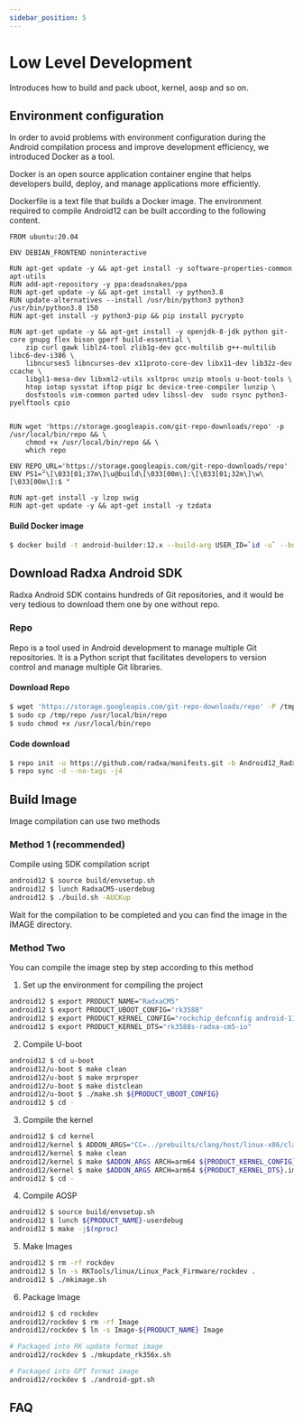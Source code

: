 ```yaml
---
sidebar_position: 5
---
```


# Low Level Development

Introduces how to build and pack uboot, kernel, aosp and so on.

## Environment configuration

In order to avoid problems with environment configuration during the Android compilation process and improve development efficiency, we introduced Docker as a tool.

Docker is an open source application container engine that helps developers build, deploy, and manage applications more efficiently.

Dockerfile is a text file that builds a Docker image. The environment required to compile Android12 can be built according to the following content.

```
FROM ubuntu:20.04

ENV DEBIAN_FRONTEND noninteractive

RUN apt-get update -y && apt-get install -y software-properties-common apt-utils
RUN add-apt-repository -y ppa:deadsnakes/ppa
RUN apt-get update -y && apt-get install -y python3.8
RUN update-alternatives --install /usr/bin/python3 python3 /usr/bin/python3.8 150
RUN apt-get install -y python3-pip && pip install pycrypto

RUN apt-get update -y && apt-get install -y openjdk-8-jdk python git-core gnupg flex bison gperf build-essential \
    zip curl gawk liblz4-tool zlib1g-dev gcc-multilib g++-multilib libc6-dev-i386 \
    libncurses5 libncurses-dev x11proto-core-dev libx11-dev lib32z-dev ccache \
    libgl1-mesa-dev libxml2-utils xsltproc unzip mtools u-boot-tools \
    htop iotop sysstat iftop pigz bc device-tree-compiler lunzip \
    dosfstools vim-common parted udev libssl-dev  sudo rsync python3-pyelftools cpio


RUN wget 'https://storage.googleapis.com/git-repo-downloads/repo' -p /usr/local/bin/repo && \
    chmod +x /usr/local/bin/repo && \
    which repo

ENV REPO_URL='https://storage.googleapis.com/git-repo-downloads/repo'
ENV PS1="\[\033[01;37m\]\u@build\[\033[00m\]:\[\033[01;32m\]\w\[\033[00m\]:$ "

RUN apt-get install -y lzop swig
RUN apt-get update -y && apt-get install -y tzdata

```

#### Build Docker image

```bash
$ docker build -t android-builder:12.x --build-arg USER_ID=`id -u` --build-arg GROUP_ID=`id -g` $(which-dir-dockerfile-in)

```

## Download Radxa Android SDK

Radxa Android SDK contains hundreds of Git repositories, and it would be very tedious to download them one by one without repo.

### Repo

Repo is a tool used in Android development to manage multiple Git repositories. It is a Python script that facilitates developers to version control and manage multiple Git libraries.

#### Download Repo

```bash
$ wget 'https://storage.googleapis.com/git-repo-downloads/repo' -P /tmp/
$ sudo cp /tmp/repo /usr/local/bin/repo
$ sudo chmod +x /usr/local/bin/repo
```

#### Code download

```bash
$ repo init -u https://github.com/radxa/manifests.git -b Android12_Radxa_rk14 -m rockchip-s-release.xml
$ repo sync -d --no-tags -j4
```

## Build Image

Image compilation can use two methods

### Method 1 (**recommended**)

Compile using SDK compilation script

```bash
android12 $ source build/envsetup.sh
android12 $ lunch RadxaCM5-userdebug
android12 $ ./build.sh -AUCKup
```

Wait for the compilation to be completed and you can find the image in the IMAGE directory.

### Method Two

You can compile the image step by step according to this method

1. Set up the environment for compiling the project

```bash
android12 $ export PRODUCT_NAME="RadxaCM5"
android12 $ export PRODUCT_UBOOT_CONFIG="rk3588"
android12 $ export PRODUCT_KERNEL_CONFIG="rockchip_defconfig android-11.config RadxaCM5.config"
android12 $ export PRODUCT_KERNEL_DTS="rk3588s-radxa-cm5-io"
```

2. Compile U-boot

```bash
android12 $ cd u-boot
android12/u-boot $ make clean
android12/u-boot $ make mrproper
android12/u-boot $ make distclean
android12/u-boot $ ./make.sh ${PRODUCT_UBOOT_CONFIG}
android12 $ cd -
```

3. Compile the kernel

```bash
android12 $ cd kernel
android12/kernel $ ADDON_ARGS="CC=../prebuilts/clang/host/linux-x86/clang-r383902b/bin/clang LD=../prebuilts/clang/host/linux-x86/clang-r383902b/bin/ld.lld"
android12/kernel $ make clean
android12/kernel $ make $ADDON_ARGS ARCH=arm64 ${PRODUCT_KERNEL_CONFIG}
android12/kernel $ make $ADDON_ARGS ARCH=arm64 ${PRODUCT_KERNEL_DTS}.img -j$(nproc)
android12 $ cd -
```

4. Compile AOSP

```bash
android12 $ source build/envsetup.sh
android12 $ lunch ${PRODUCT_NAME}-userdebug
android12 $ make -j$(nproc)
```

5. Make Images

```bash
android12 $ rm -rf rockdev
android12 $ ln -s RKTools/linux/Linux_Pack_Firmware/rockdev .
android12 $ ./mkimage.sh
```

6. Package Image

```bash
android12 $ cd rockdev
android12/rockdev $ rm -rf Image
android12/rockdev $ ln -s Image-${PRODUCT_NAME} Image

# Packaged into RK update format image
android12/rockdev $ ./mkupdate_rk356x.sh

# Packaged into GPT format image
android12/rockdev $ ./android-gpt.sh
```

## FAQ

